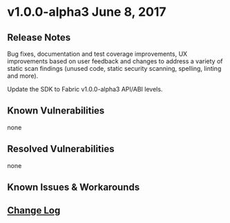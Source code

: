 # v1.0.0-alpha3 June 8, 2017

## Release Notes
Bug fixes, documentation and test coverage improvements, UX improvements based on user feedback and changes to address a variety of static scan findings (unused code, static security scanning, spelling, linting and more).

Update the SDK to Fabric v1.0.0-alpha3 API/ABI levels.

## Known Vulnerabilities
none

## Resolved Vulnerabilities
none

## Known Issues & Workarounds

## [Change Log](https://github.com/hyperledger/fabric-sdk-java/blob/master/CHANGELOG.md#v100-alpha3-june-8-2017)

